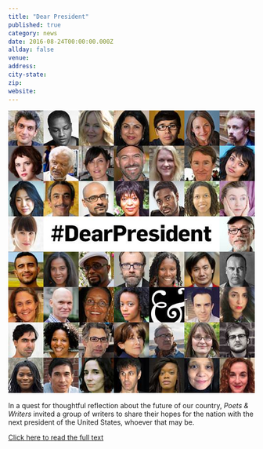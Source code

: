 ```yaml
---
title: "Dear President"
published: true
category: news
date: 2016-08-24T00:00:00.000Z
allday: false
venue:
address:
city-state:
zip:
website:
---
```

[![](/uploads/dear-president.jpg)](http://www.pw.org/content/dear_president_a_message_for_the_next_commander_in_chief_from_fifty_american_poets_and_write)

In a quest for thoughtful reflection about the future of our country, _Poets & Writers_ invited a group of writers to share their hopes for the nation with the next president of the United States, whoever that may be.

[Click here to read the full text](http://www.pw.org/content/dear_president_a_message_for_the_next_commander_in_chief_from_fifty_american_poets_and_write)

